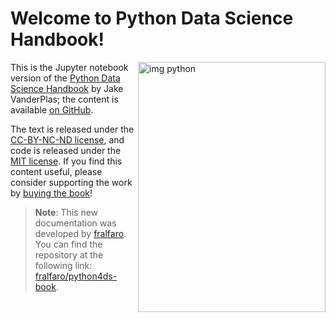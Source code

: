 # Welcome to Python Data Science Handbook!

<img src="https://encrypted-tbn1.gstatic.com/images?q=tbn:ANd9GcTP2cEphZz7Nq5FCKv6a4XKPTNW2GfpQnUrr08mvkMgzGInnxsq" alt="img python" 
     width="300" height="400"  align="right" >

This is the Jupyter notebook version of the [Python Data Science Handbook](http://shop.oreilly.com/product/0636920034919.do) by Jake VanderPlas; the content is available [on GitHub](https://github.com/jakevdp/PythonDataScienceHandbook).

The text is released under the [CC-BY-NC-ND license](https://creativecommons.org/licenses/by-nc-nd/3.0/us/legalcode), and code is released under the [MIT license](https://opensource.org/licenses/MIT). If you find this content useful, please consider supporting the work by [buying the book](http://shop.oreilly.com/product/0636920034919.do)!

> **Note**: This new documentation was developed by [fralfaro](https://github.com/fralfaro). You can find the repository at the following link: [fralfaro/python4ds-book](https://github.com/fralfaro/python4ds-book).


